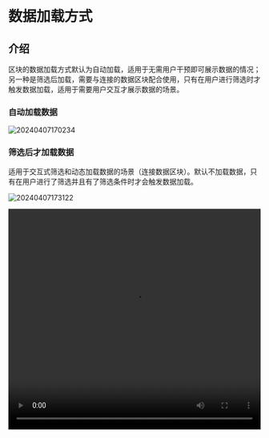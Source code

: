 # 数据加载方式

## 介绍

区块的数据加载方式默认为自动加载，适用于无需用户干预即可展示数据的情况；另一种是筛选后加载，需要与连接的数据区块配合使用，只有在用户进行筛选时才触发数据加载，适用于需要用户交互才展示数据的场景。

### 自动加载数据

![20240407170234](https://nocobase-docs.oss-cn-beijing.aliyuncs.com/20240407170234.png)

### 筛选后才加载数据

适用于交互式筛选和动态加载数据的场景（连接数据区块）。默认不加载数据，只有在用户进行了筛选并且有了筛选条件时才会触发数据加载。

![20240407173122](https://nocobase-docs.oss-cn-beijing.aliyuncs.com/20240407173122.png)

 <video width="100%" height="440" controls>
      <source src="https://nocobase-docs.oss-cn-beijing.aliyuncs.com/20240422104827.mp4" type="video/mp4">
</video>
<!-- ![20240422104827](https://nocobase-docs.oss-cn-beijing.aliyuncs.com/20240422104827.mp4) -->